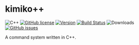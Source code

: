 # kimiko++

![C++](https://img.shields.io/badge/language-C++-9B599A.svg?style=flat-square)
[![GitHub license](https://img.shields.io/badge/license-MIT-blue.svg?style=flat-square)](https://raw.githubusercontent.com/AperLambda/kimikopp/master/LICENSE)
[![Version](https://img.shields.io/github/release/AperLambda/kimikopp.svg?style=flat-square)](https://github.com/AperLambda/kimikopp/releases)
[![Build Status](https://travis-ci.com/AperLambda/kimikopp.svg?branch=master)](https://travis-ci.com/AperLambda/kimikopp)
![Downloads](https://img.shields.io/github/downloads/AperLambda/kimikopp/latest/total.svg?style=flat-square)
[![GitHub issues](https://img.shields.io/github/issues/AperLambda/kimikopp.svg?style=flat-square)](https://github.com/AperLambda/kimikopp/issues/)

A command system written in C++.